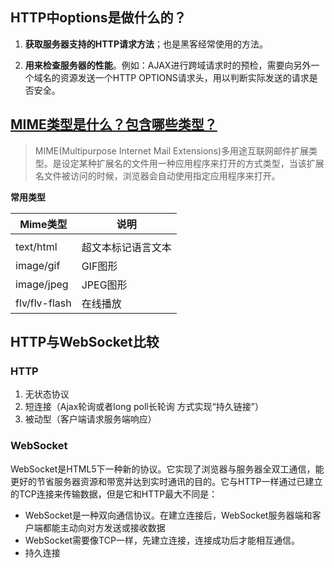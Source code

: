 ## HTTP中options是做什么的？

1. **获取服务器支持的HTTP请求方法**；也是黑客经常使用的方法。

2. **用来检查服务器的性能**。例如：AJAX进行跨域请求时的预检，需要向另外一个域名的资源发送一个HTTP OPTIONS请求头，用以判断实际发送的请求是否安全。

## [MIME类型是什么？包含哪些类型？](https://www.cnblogs.com/tjudzj/p/6528008.html)

> MIME(Multipurpose Internet Mail Extensions)多用途互联网邮件扩展类型。是设定某种扩展名的文件用一种应用程序来打开的方式类型，当该扩展名文件被访问的时候，浏览器会自动使用指定应用程序来打开。

**常用类型**

| Mime类型      | 说明               |
| ------------- | ------------------ |
|               |                    |
| text/html     | 超文本标记语言文本 |
| image/gif     | GIF图形            |
| image/jpeg    | JPEG图形           |
| flv/flv-flash | 在线播放           |

## HTTP与WebSocket比较

### HTTP

1. 无状态协议
2. 短连接（Ajax轮询或者long poll长轮询 方式实现“持久链接”）
3. 被动型（客户端请求服务端响应）

### WebSocket

WebSocket是HTML5下一种新的协议。它实现了浏览器与服务器全双工通信，能更好的节省服务器资源和带宽并达到实时通讯的目的。它与HTTP一样通过已建立的TCP连接来传输数据，但是它和HTTP最大不同是：

* WebSocket是一种双向通信协议。在建立连接后，WebSocket服务器端和客户端都能主动向对方发送或接收数据
* WebSocket需要像TCP一样，先建立连接，连接成功后才能相互通信。
* 持久连接